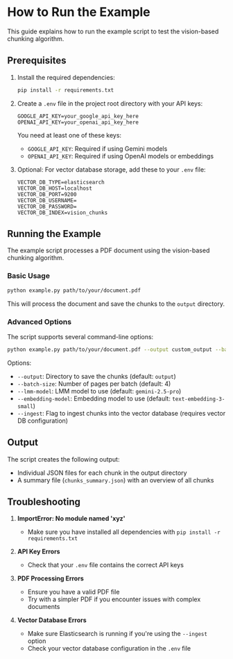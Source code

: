 # How to Run the Example

This guide explains how to run the example script to test the vision-based chunking algorithm.

## Prerequisites

1. Install the required dependencies:
   ```bash
   pip install -r requirements.txt
   ```

2. Create a `.env` file in the project root directory with your API keys:
   ```
   GOOGLE_API_KEY=your_google_api_key_here
   OPENAI_API_KEY=your_openai_api_key_here
   ```

   You need at least one of these keys:
   - `GOOGLE_API_KEY`: Required if using Gemini models
   - `OPENAI_API_KEY`: Required if using OpenAI models or embeddings

3. Optional: For vector database storage, add these to your `.env` file:
   ```
   VECTOR_DB_TYPE=elasticsearch
   VECTOR_DB_HOST=localhost
   VECTOR_DB_PORT=9200
   VECTOR_DB_USERNAME=
   VECTOR_DB_PASSWORD=
   VECTOR_DB_INDEX=vision_chunks
   ```

## Running the Example

The example script processes a PDF document using the vision-based chunking algorithm.

### Basic Usage

```bash
python example.py path/to/your/document.pdf
```

This will process the document and save the chunks to the `output` directory.

### Advanced Options

The script supports several command-line options:

```bash
python example.py path/to/your/document.pdf --output custom_output --batch-size 2 --lmm-model gemini-2.5-pro --embedding-model text-embedding-3-small --ingest
```

Options:
- `--output`: Directory to save the chunks (default: `output`)
- `--batch-size`: Number of pages per batch (default: 4)
- `--lmm-model`: LMM model to use (default: `gemini-2.5-pro`)
- `--embedding-model`: Embedding model to use (default: `text-embedding-3-small`)
- `--ingest`: Flag to ingest chunks into the vector database (requires vector DB configuration)

## Output

The script creates the following output:
- Individual JSON files for each chunk in the output directory
- A summary file (`chunks_summary.json`) with an overview of all chunks

## Troubleshooting

1. **ImportError: No module named 'xyz'**
   - Make sure you have installed all dependencies with `pip install -r requirements.txt`

2. **API Key Errors**
   - Check that your `.env` file contains the correct API keys

3. **PDF Processing Errors**
   - Ensure you have a valid PDF file
   - Try with a simpler PDF if you encounter issues with complex documents

4. **Vector Database Errors**
   - Make sure Elasticsearch is running if you're using the `--ingest` option
   - Check your vector database configuration in the `.env` file
